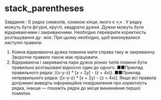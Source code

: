 # stack_parentheses
Завдання : Є рядок символів, ознакою кінця, якого є «;» . У рядку можуть бути фігурні, круглі, квадратні дужки. Дужки можуть бути відкриваючими і закриваючими. Необхідно перевірити коректність розташування ду- жок. При цьому необхідно, щоб виконувалися наступні правила: 
1. Кожна відкриваюча дужка повинна мати справа таку ж закриваючу. Зворотне правило також має працювати. 
2. Відкриваюча і закриваюча пари дужок різних типів повинні бути правильно розташовані відносно один до одного.
■■Приклад правильного рядка:
({x-y-z} * [x + 2y] - (z + 4x)).
■■Приклад неправильного рядка:
([x-y-z} * [x + 2y) - {z + 4x)].
Якщо всі правила дотримані виведіть інформаційне
повідомлення про коректність рядка, інакше — покажіть
рядок до місця виникнення першої помилки.
